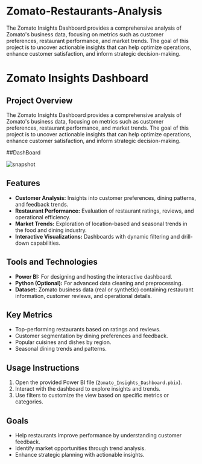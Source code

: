 # Zomato-Restaurants-Analysis
The Zomato Insights Dashboard provides a comprehensive analysis of Zomato's business data, focusing on metrics such as customer preferences, restaurant performance, and market trends. The goal of this project is to uncover actionable insights that can help optimize operations, enhance customer satisfaction, and inform strategic decision-making.


# Zomato Insights Dashboard

## Project Overview
The Zomato Insights Dashboard provides a comprehensive analysis of Zomato's business data, focusing on metrics such as customer preferences, restaurant performance, and market trends. The goal of this project is to uncover actionable insights that can help optimize operations, enhance customer satisfaction, and inform strategic decision-making.

##DashBoard

![snapshot](https://github.com/user-attachments/assets/7651a27d-fcdd-4fdf-b167-d28181337a83)

## Features
- **Customer Analysis:** Insights into customer preferences, dining patterns, and feedback trends.
- **Restaurant Performance:** Evaluation of restaurant ratings, reviews, and operational efficiency.
- **Market Trends:** Exploration of location-based and seasonal trends in the food and dining industry.
- **Interactive Visualizations:** Dashboards with dynamic filtering and drill-down capabilities.

## Tools and Technologies
- **Power BI:** For designing and hosting the interactive dashboard.
- **Python (Optional):** For advanced data cleaning and preprocessing.
- **Dataset:** Zomato business data (real or synthetic) containing restaurant information, customer reviews, and operational details.




## Key Metrics
- Top-performing restaurants based on ratings and reviews.
- Customer segmentation by dining preferences and feedback.
- Popular cuisines and dishes by region.
- Seasonal dining trends and patterns.

## Usage Instructions
1. Open the provided Power BI file (`Zomato_Insights_Dashboard.pbix`).
2. Interact with the dashboard to explore insights and trends.
3. Use filters to customize the view based on specific metrics or categories.

## Goals
- Help restaurants improve performance by understanding customer feedback.
- Identify market opportunities through trend analysis.
- Enhance strategic planning with actionable insights.

